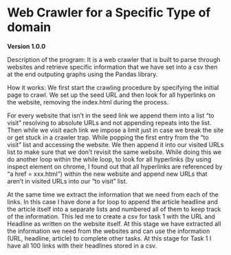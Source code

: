 # Web Crawler for a Specific Type of domain

**Version 1.0.0**

Description of the program: It is a web crawler that is built to parse through websites and retrieve specific information that we have set into a csv then at the end outputing graphs using the Pandas library.

How it works:
We first start the crawling procedure by specifying the initial page to crawl. We set up the seed URL and then look for all hyperlinks on the website, removing the index.html during the process. 

For every website that isn’t in the seed link we append them into a list “to visit” resolving to absolute URLs and not appending repeats into the list. Then while we visit each link we impose a limit just in case we break the site or get stuck in a crawler trap. While popping the first entry from the “to visit” list and accessing the website. We then append it into our visited URLs list to make sure that we don’t revisit the same website. While doing this we do another loop within the while loop, to look for all hyperlinks (by using inspect element on chrome, I found out that all hyperlinks are referenced by “a href = xxx.html”) within the new website and append new URLs that aren’t in visited URLs into our “to visit” list. 

At the same time we extract the information that we need from each of the links. In this case I have done a for loop to append the article headline and the article itself into a separate lists and numbered all of them to keep track of the information. This led me to create a csv for task 1 with the URL and Headline as written on the website itself. At this stage we have extracted all the information we need from the websites and can use the information (URL, headline, article) to complete other tasks. At this stage for Task 1 I have all 100 links with their headlines stored in a csv.